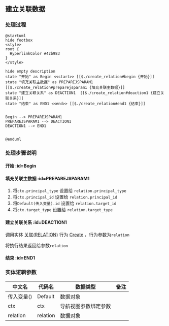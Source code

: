 ## 建立关联数据 <!-- {docsify-ignore-all} -->

   

### 处理过程

```plantuml
@startuml
hide footbox
<style>
root {
  HyperlinkColor #42b983
}
</style>

hide empty description
state "开始" as Begin <<start>> [[$./create_relation#begin {开始}]]
state "填充关联主数据" as PREPAREJSPARAM1  [[$./create_relation#preparejsparam1 {填充关联主数据}]]
state "建立关联关系" as DEACTION1  [[$./create_relation#deaction1 {建立关联关系}]]
state "结束" as END1 <<end>> [[$./create_relation#end1 {结束}]]


Begin --> PREPAREJSPARAM1
PREPAREJSPARAM1 --> DEACTION1
DEACTION1 --> END1


@enduml
```


### 处理步骤说明

#### 开始 :id=Begin




#### 填充关联主数据 :id=PREPAREJSPARAM1



1. 将`ctx.principal_type` 设置给  `relation.principal_type`
2. 将`ctx.principal_id` 设置给  `relation.principal_id`
3. 将`Default(传入变量).id` 设置给  `relation.target_id`
4. 将`ctx.target_type` 设置给  `relation.target_type`

#### 建立关联关系 :id=DEACTION1



调用实体 [关联(RELATION)](module/Base/Relation.md) 行为 [Create](module/Base/Relation#行为) ，行为参数为`relation`

将执行结果返回给参数`relation`

#### 结束 :id=END1






### 实体逻辑参数

|    中文名   |    代码名    |  数据类型      |备注 |
| --------| --------| --------  | --------   |
|传入变量(<i class="fa fa-check"/></i>)|Default|数据对象||
|ctx|ctx|导航视图参数绑定参数||
|relation|relation|数据对象||
